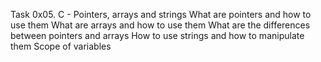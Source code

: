 Task 0x05. C - Pointers, arrays and strings
What are pointers and how to use them
What are arrays and how to use them
What are the differences between pointers and arrays
How to use strings and how to manipulate them
Scope of variables
